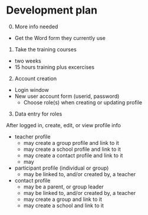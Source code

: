 # Development plan

0) More info needed

* Get the Word form they currently use

1) Take the training courses

* two weeks
* 15 hours training plus excercises

2) Account creation

* Login window
* New user account form (userid, password)
  * Choose role(s) when creating or updating profile

3) Data entry for roles

After logged in, create, edit, or view profile info
* teacher profile
  * may create a group profile and link to it
  * may create a school profile and link to it
  * may create a contact profile and link to it
  * may 
* participant profile (individual or group)
  * may be linked to, and/or created by, a teacher
* contact profile
  * may be a parent, or group leader
  * may be linked to, and/or created by, a teacher
  * may create a group and link to it
  * may create a school and link to it

